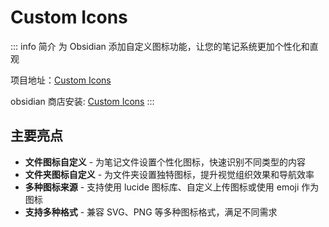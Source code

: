 # Custom Icons

::: info 简介
为 Obsidian 添加自定义图标功能，让您的笔记系统更加个性化和直观

项目地址：[Custom Icons](https://github.com/RavenHogWarts/obsidian-custom-icons)

obsidian 商店安装: [Custom Icons](https://obsidian.md/plugins?id=custom-sidebar-icons)
:::

## 主要亮点

- **文件图标自定义** - 为笔记文件设置个性化图标，快速识别不同类型的内容
- **文件夹图标自定义** - 为文件夹设置独特图标，提升视觉组织效果和导航效率
- **多种图标来源** - 支持使用 lucide 图标库、自定义上传图标或使用 emoji 作为图标
- **支持多种格式** - 兼容 SVG、PNG 等多种图标格式，满足不同需求